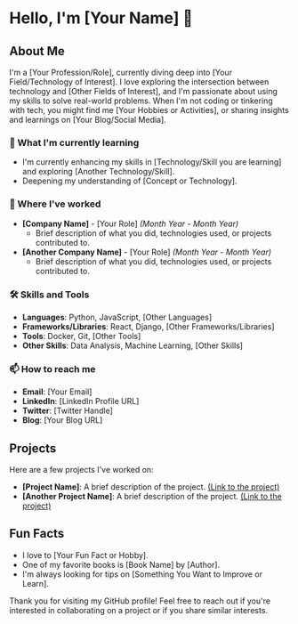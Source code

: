 # Hello, I'm [Your Name] 👋

## About Me

I'm a [Your Profession/Role], currently diving deep into [Your Field/Technology of Interest]. I love exploring the intersection between technology and [Other Fields of Interest], and I'm passionate about using my skills to solve real-world problems. When I'm not coding or tinkering with tech, you might find me [Your Hobbies or Activities], or sharing insights and learnings on [Your Blog/Social Media].

### 🌱 What I'm currently learning

- I'm currently enhancing my skills in [Technology/Skill you are learning] and exploring [Another Technology/Skill].
- Deepening my understanding of [Concept or Technology].

### 💼 Where I've worked

- **[Company Name]** - [Your Role] *(Month Year - Month Year)*
  - Brief description of what you did, technologies used, or projects contributed to.
- **[Another Company Name]** - [Your Role] *(Month Year - Month Year)*
  - Brief description of what you did, technologies used, or projects contributed to.

### 🛠️ Skills and Tools

- **Languages**: Python, JavaScript, [Other Languages]
- **Frameworks/Libraries**: React, Django, [Other Frameworks/Libraries]
- **Tools**: Docker, Git, [Other Tools]
- **Other Skills**: Data Analysis, Machine Learning, [Other Skills]

### 📫 How to reach me

- **Email**: [Your Email]
- **LinkedIn**: [LinkedIn Profile URL]
- **Twitter**: [Twitter Handle]
- **Blog**: [Your Blog URL]

## Projects

Here are a few projects I've worked on:

- **[Project Name]**: A brief description of the project. [(Link to the project)](URL)
- **[Another Project Name]**: A brief description of the project. [(Link to the project)](URL)

## Fun Facts

- I love to [Your Fun Fact or Hobby].
- One of my favorite books is [Book Name] by [Author].
- I'm always looking for tips on [Something You Want to Improve or Learn].

Thank you for visiting my GitHub profile! Feel free to reach out if you're interested in collaborating on a project or if you share similar interests.
